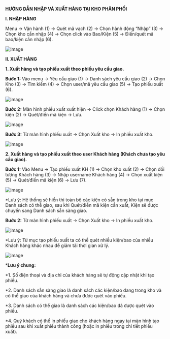 **HƯỚNG DẪN NHẬP VÀ XUẤT HÀNG TẠI KHO PHÂN PHỐI**

**I.	NHẬP HÀNG**

Menu -> Vận hành (1) -> Quét mã vạch (2) -> Chọn hành động “Nhập” (3) -> Chọn kho cần nhập (4) -> Chọn click vào Bao/Kiện (5) -> Điền/quét mã bao/kiện cần nhập (6).
 
![image](https://user-images.githubusercontent.com/85599407/128136567-5c3ead4d-81b3-4923-8dba-7ef62fd50797.png)

**II.	XUẤT HÀNG**

**1.	Xuất hàng và tạo phiếu xuất theo phiếu yêu cầu giao.**

**Bước 1:** Vào menu -> Yêu cầu giao (1) -> Danh sách yêu cầu giao (2) -> Chọn Kho (3) -> Tìm kiếm (4) -> Chọn user/mã yêu cầu giao (5) -> Tạo phiếu xuất (6).
 
![image](https://user-images.githubusercontent.com/85599407/128136585-367741d2-786f-4845-88d9-631fbda9c4e5.png)

**Bước 2:** Màn hình phiếu xuất xuất hiện -> Click chọn Khách hàng (1) -> Chọn kiện (2) -> Quét/điền mã kiện -> Lưu.
 
![image](https://user-images.githubusercontent.com/85599407/128136602-afca4b9c-a9c3-4d6c-8ecc-2701178ea914.png)

**Bước 3:** Từ màn hình phiếu xuất -> Chọn Xuất kho -> In phiếu xuất kho.

 ![image](https://user-images.githubusercontent.com/85599407/128136615-6eae4507-2d14-407b-ac72-fcd6bf1b1eef.png)

**2.	Xuất hàng và tạo phiếu xuất theo user Khách hàng (Khách chưa tạo yêu cầu giao).**

**Bước 1:** Vào Menu -> Tạo phiếu xuất KH (1) -> Chọn kho xuất (2) -> Chọn đối tượng Khách hàng (3) -> Nhập username Khách hàng (4) -> Chọn xuất kiện (5) -> Quét/điền mã kiện (6) -> Lưu (7).

![image](https://user-images.githubusercontent.com/85599407/128136635-b9411b51-0851-4058-8c84-12edfb4e61be.png)

*Lưu ý: Hệ thống sẽ hiển thị toàn bộ các kiện có sẵn trong kho tại mục Danh sách có thể giao, sau khi Quét/điền mã kiện cần xuất, Kiện sẽ được chuyển sang Danh sách sẵn sàng giao.

**Bước 2:** Từ màn hình phiếu xuất -> Chọn Xuất kho -> In phiếu xuất kho.

 ![image](https://user-images.githubusercontent.com/85599407/128136708-6ad64d30-7073-49dc-a0cc-16fbbd19bef6.png)

*Lưu ý: Từ mục tạo phiếu xuất ta có thể quét nhiều kiện/bao của nhiều Khách hàng khác nhau để giảm tải thời gian xử lý.

![image](https://user-images.githubusercontent.com/85599407/128136754-77403ef0-396b-4055-b326-536eb0ccc276.png)

***Lưu ý chung:**

*1. Số điện thoại và địa chỉ của khách hàng sẽ tự động cập nhật khi tạo phiếu.

*2. Danh sách sẵn sàng giao là danh sách các kiện/bao đang trong kho và có thể giao của khách hàng và chưa được quét vào phiếu.

*3. Danh sách có thể giao là danh sách các kiện/bao đã được quét vào phiếu.

*4.  Quý khách có thể in phiếu giao cho khách hàng ngay tại màn hình tạo phiếu sau khi xuất phiếu thành công (hoặc in phiếu trong chi tiết phiếu xuất).

